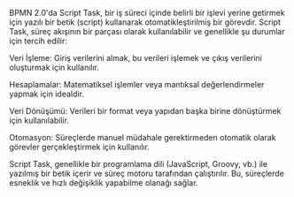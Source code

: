 BPMN 2.0'da Script Task, bir iş süreci içinde belirli bir işlevi yerine getirmek için yazılı bir betik (script) kullanarak otomatikleştirilmiş bir görevdir. Script Task, süreç akışının bir parçası olarak kullanılabilir ve genellikle şu durumlar için tercih edilir:

Veri İşleme: Giriş verilerini almak, bu verileri işlemek ve çıkış verilerini oluşturmak için kullanılır.

Hesaplamalar: Matematiksel işlemler veya mantıksal değerlendirmeler yapmak için idealdir.

Veri Dönüşümü: Verileri bir format veya yapıdan başka birine dönüştürmek için kullanılabilir.

Otomasyon: Süreçlerde manuel müdahale gerektirmeden otomatik olarak görevler gerçekleştirmek için kullanılır.

Script Task, genellikle bir programlama dili (JavaScript, Groovy, vb.) ile yazılmış bir betik içerir ve süreç motoru tarafından çalıştırılır. Bu, süreçlerde esneklik ve hızlı değişiklik yapabilme olanağı sağlar.